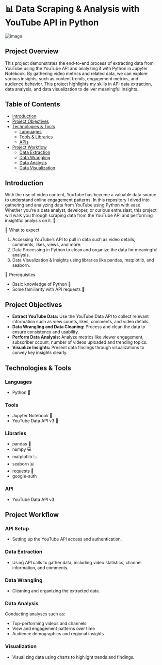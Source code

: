# 📊 Data Scraping & Analysis with YouTube API in Python
![image](https://github.com/user-attachments/assets/6a13b2da-3727-4050-b48c-8843e6147a5b)

## Project Overview
This project demonstrates the end-to-end process of extracting data from YouTube using the YouTube API and analyzing it with Python in Jupyter Notebook. By gathering video metrics and related data, we can explore various insights, such as content trends, engagement metrics, and audience behavior. This project highlights my skills in API data extraction, data analysis, and data visualization to deliver meaningful insights.

## Table of Contents
- [Introduction](#Introduction)
- [Project Objectives](#Project-Objectives)
- [Technologies & Tools](#Technologies--Tools)
  - [Languages](#languages)
  - [Tools & Libraries](#tools--libraries)
  - [APIs](#apis)
- [Project Workflow](#project-workflow)
  - [Data Extraction](#data-extraction)
  - [Data Wrangling](#data-wrangling)
  - [Data Analysis](#data-analysis)
  - [Data Visualization](#data-visualization)


## Introduction
With the rise of video content, YouTube has become a valuable data source to understand online engagement patterns. In this repository I dived into gathering and analyzing data from YouTube using Python with ease. Whether you're a data analyst, developer, or curious enthusiast, this project will walk you through scraping data from the YouTube API and performing insightful analysis on it. 🎉

📌 What to expect  
1. Accessing YouTube’s API to pull in data such as video details, comments, likes, views, and more.
2. Data Processing in Python to clean and organize the data for meaningful analysis.
3. Data Visualization & Insights using libraries like pandas, matplotlib, and seaborn.  

🚀 Prerequisites
- Basic knowledge of Python 🐍
- Some familiarity with API requests 🔑

## Project Objectives
- **Extract YouTube Data:** Use the YouTube Data API to collect relevant information such as view counts, likes, comments, and video details.
- **Data Wrangling and Data Cleaning:** Process and clean the data to ensure consistency and usability.
- **Perform Data Analysis:** Analyze metrics like viewer engagement, subscriber ccount, number of videos uploaded and trending topics.
- **Visualize Insights:** Present data findings through visualizations to convey key insights clearly.

## Technologies & Tools
### Languages
- Python 🐍
### Tools
- Jupyter Notebook 📃
- YouTube Data API v3 🔑
### Libraries
- pandas 🐼
- numpy 💻
- matplotlib 📉
- seaborn 📊
- requests 🔑
- google-auth
### API
- YouTube Data API v3

## Project Workflow
### API Setup
- Setting up the YouTube API access and authentication.
### Data Extraction 
- Using API calls to gather data, including video statistics, channel information, and comments.
### Data Wrangling  
- Cleaning and organizing the extracted data.
### Data Analysis
Conducting analyses such as:
- Top-performing videos and channels
- View and engagement patterns over time
- Audience demographics and regional insights
### Visualization
- Visualizing data using charts to highlight trends and findings.
